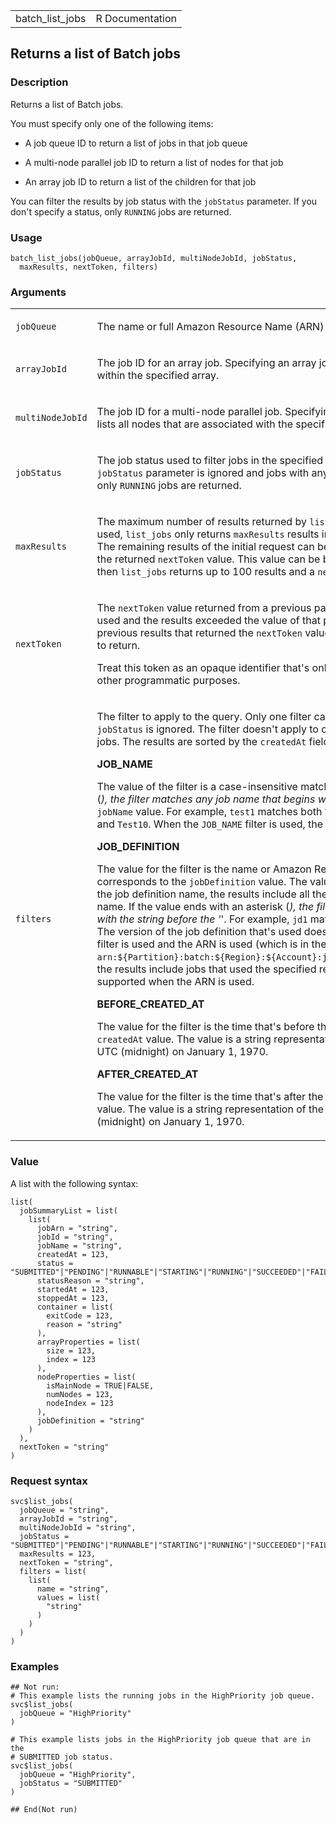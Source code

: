 <table style="width: 100%;">
<tbody>
<tr class="odd">
<td>batch_list_jobs</td>
<td style="text-align: right;">R Documentation</td>
</tr>
</tbody>
</table>

## Returns a list of Batch jobs

### Description

Returns a list of Batch jobs.

You must specify only one of the following items:

-   A job queue ID to return a list of jobs in that job queue

-   A multi-node parallel job ID to return a list of nodes for that job

-   An array job ID to return a list of the children for that job

You can filter the results by job status with the `jobStatus` parameter.
If you don't specify a status, only `RUNNING` jobs are returned.

### Usage

    batch_list_jobs(jobQueue, arrayJobId, multiNodeJobId, jobStatus,
      maxResults, nextToken, filters)

### Arguments

<table>
<colgroup>
<col style="width: 35%" />
<col style="width: 65%" />
</colgroup>
<tbody>
<tr class="odd">
<td><code id="batch_list_jobs_:_jobQueue">jobQueue</code></td>
<td><p>The name or full Amazon Resource Name (ARN) of the job queue used
to list jobs.</p></td>
</tr>
<tr class="even">
<td><code id="batch_list_jobs_:_arrayJobId">arrayJobId</code></td>
<td><p>The job ID for an array job. Specifying an array job ID with this
parameter lists all child jobs from within the specified array.</p></td>
</tr>
<tr class="odd">
<td><code
id="batch_list_jobs_:_multiNodeJobId">multiNodeJobId</code></td>
<td><p>The job ID for a multi-node parallel job. Specifying a multi-node
parallel job ID with this parameter lists all nodes that are associated
with the specified job.</p></td>
</tr>
<tr class="even">
<td><code id="batch_list_jobs_:_jobStatus">jobStatus</code></td>
<td><p>The job status used to filter jobs in the specified queue. If the
<code>filters</code> parameter is specified, the <code>jobStatus</code>
parameter is ignored and jobs with any status are returned. If you don't
specify a status, only <code>RUNNING</code> jobs are returned.</p></td>
</tr>
<tr class="odd">
<td><code id="batch_list_jobs_:_maxResults">maxResults</code></td>
<td><p>The maximum number of results returned by <code>list_jobs</code>
in paginated output. When this parameter is used, <code>list_jobs</code>
only returns <code>maxResults</code> results in a single page and a
<code>nextToken</code> response element. The remaining results of the
initial request can be seen by sending another <code>list_jobs</code>
request with the returned <code>nextToken</code> value. This value can
be between 1 and 100. If this parameter isn't used, then
<code>list_jobs</code> returns up to 100 results and a
<code>nextToken</code> value if applicable.</p></td>
</tr>
<tr class="even">
<td><code id="batch_list_jobs_:_nextToken">nextToken</code></td>
<td><p>The <code>nextToken</code> value returned from a previous
paginated <code>list_jobs</code> request where <code>maxResults</code>
was used and the results exceeded the value of that parameter.
Pagination continues from the end of the previous results that returned
the <code>nextToken</code> value. This value is <code>null</code> when
there are no more results to return.</p>
<p>Treat this token as an opaque identifier that's only used to retrieve
the next items in a list and not for other programmatic
purposes.</p></td>
</tr>
<tr class="odd">
<td><code id="batch_list_jobs_:_filters">filters</code></td>
<td><p>The filter to apply to the query. Only one filter can be used at
a time. When the filter is used, <code>jobStatus</code> is ignored. The
filter doesn't apply to child jobs in an array or multi-node parallel
(MNP) jobs. The results are sorted by the <code>createdAt</code> field,
with the most recent jobs being first.</p>
<p><strong>JOB_NAME</strong></p>
<p>The value of the filter is a case-insensitive match for the job name.
If the value ends with an asterisk (<em>), the filter matches any job
name that begins with the string before the '</em>'. This corresponds to
the <code>jobName</code> value. For example, <code>test1</code> matches
both <code>Test1</code> and <code>test1</code>, and <code
style="white-space: pre;">⁠test1*⁠</code> matches both <code>test1</code>
and <code>Test10</code>. When the <code>JOB_NAME</code> filter is used,
the results are grouped by the job name and version.</p>
<p><strong>JOB_DEFINITION</strong></p>
<p>The value for the filter is the name or Amazon Resource Name (ARN) of
the job definition. This corresponds to the <code>jobDefinition</code>
value. The value is case sensitive. When the value for the filter is the
job definition name, the results include all the jobs that used any
revision of that job definition name. If the value ends with an asterisk
(<em>), the filter matches any job definition name that begins with the
string before the '</em>'. For example, <code>jd1</code> matches only
<code>jd1</code>, and <code style="white-space: pre;">⁠jd1*⁠</code>
matches both <code>jd1</code> and <code>jd1A</code>. The version of the
job definition that's used doesn't affect the sort order. When the
<code>JOB_DEFINITION</code> filter is used and the ARN is used (which is
in the form <code
style="white-space: pre;">⁠arn:${Partition}:batch:${Region}:${Account}:job-definition/${JobDefinitionName}:${Revision}⁠</code>),
the results include jobs that used the specified revision of the job
definition. Asterisk (*) isn't supported when the ARN is used.</p>
<p><strong>BEFORE_CREATED_AT</strong></p>
<p>The value for the filter is the time that's before the job was
created. This corresponds to the <code>createdAt</code> value. The value
is a string representation of the number of milliseconds since 00:00:00
UTC (midnight) on January 1, 1970.</p>
<p><strong>AFTER_CREATED_AT</strong></p>
<p>The value for the filter is the time that's after the job was
created. This corresponds to the <code>createdAt</code> value. The value
is a string representation of the number of milliseconds since 00:00:00
UTC (midnight) on January 1, 1970.</p></td>
</tr>
</tbody>
</table>

### Value

A list with the following syntax:

    list(
      jobSummaryList = list(
        list(
          jobArn = "string",
          jobId = "string",
          jobName = "string",
          createdAt = 123,
          status = "SUBMITTED"|"PENDING"|"RUNNABLE"|"STARTING"|"RUNNING"|"SUCCEEDED"|"FAILED",
          statusReason = "string",
          startedAt = 123,
          stoppedAt = 123,
          container = list(
            exitCode = 123,
            reason = "string"
          ),
          arrayProperties = list(
            size = 123,
            index = 123
          ),
          nodeProperties = list(
            isMainNode = TRUE|FALSE,
            numNodes = 123,
            nodeIndex = 123
          ),
          jobDefinition = "string"
        )
      ),
      nextToken = "string"
    )

### Request syntax

    svc$list_jobs(
      jobQueue = "string",
      arrayJobId = "string",
      multiNodeJobId = "string",
      jobStatus = "SUBMITTED"|"PENDING"|"RUNNABLE"|"STARTING"|"RUNNING"|"SUCCEEDED"|"FAILED",
      maxResults = 123,
      nextToken = "string",
      filters = list(
        list(
          name = "string",
          values = list(
            "string"
          )
        )
      )
    )

### Examples

    ## Not run: 
    # This example lists the running jobs in the HighPriority job queue.
    svc$list_jobs(
      jobQueue = "HighPriority"
    )

    # This example lists jobs in the HighPriority job queue that are in the
    # SUBMITTED job status.
    svc$list_jobs(
      jobQueue = "HighPriority",
      jobStatus = "SUBMITTED"
    )

    ## End(Not run)
